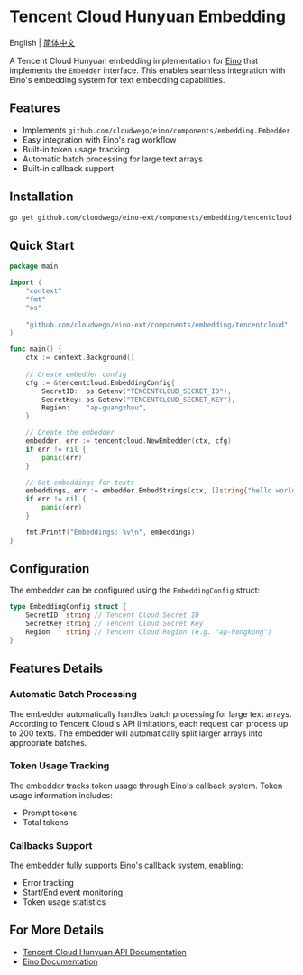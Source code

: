 # Tencent Cloud Hunyuan Embedding

English | [简体中文](README_zh.md)

A Tencent Cloud Hunyuan embedding implementation for [Eino](https://github.com/cloudwego/eino) that implements the `Embedder` interface. This enables seamless integration with Eino's embedding system for text embedding capabilities.

## Features

- Implements `github.com/cloudwego/eino/components/embedding.Embedder`
- Easy integration with Eino's rag workflow
- Built-in token usage tracking
- Automatic batch processing for large text arrays
- Built-in callback support

## Installation

```bash
go get github.com/cloudwego/eino-ext/components/embedding/tencentcloud
```

## Quick Start

```go
package main

import (
    "context"
    "fmt"
    "os"
    
    "github.com/cloudwego/eino-ext/components/embedding/tencentcloud"
)

func main() {
    ctx := context.Background()
    
    // Create embedder config
    cfg := &tencentcloud.EmbeddingConfig{
        SecretID:  os.Getenv("TENCENTCLOUD_SECRET_ID"),
        SecretKey: os.Getenv("TENCENTCLOUD_SECRET_KEY"),
        Region:    "ap-guangzhou",
    }

    // Create the embedder
    embedder, err := tencentcloud.NewEmbedder(ctx, cfg)
    if err != nil {
        panic(err)
    }

    // Get embeddings for texts
    embeddings, err := embedder.EmbedStrings(ctx, []string{"hello world", "bye world"})
    if err != nil {
        panic(err)
    }

    fmt.Printf("Embeddings: %v\n", embeddings)
}
```

## Configuration

The embedder can be configured using the `EmbeddingConfig` struct:

```go
type EmbeddingConfig struct {
    SecretID  string // Tencent Cloud Secret ID
    SecretKey string // Tencent Cloud Secret Key
    Region    string // Tencent Cloud Region (e.g. "ap-hongkong")
}
```

## Features Details

### Automatic Batch Processing

The embedder automatically handles batch processing for large text arrays. According to Tencent Cloud's API limitations, each request can process up to 200 texts. The embedder will automatically split larger arrays into appropriate batches.

### Token Usage Tracking

The embedder tracks token usage through Eino's callback system. Token usage information includes:
- Prompt tokens
- Total tokens

### Callbacks Support

The embedder fully supports Eino's callback system, enabling:
- Error tracking
- Start/End event monitoring
- Token usage statistics

## For More Details

- [Tencent Cloud Hunyuan API Documentation](https://cloud.tencent.com/document/product/1729/102832)
- [Eino Documentation](https://github.com/cloudwego/eino)
